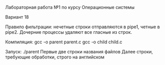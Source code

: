 Лабораторная работа №1 по курсу Операционные системы

Вариант 18

Правило фильтрации: нечетные строки отправляются в pipe1, четные в pipe2.
Дочерние процессы удаляют все гласные из строк.

Компиляция:
gcc -o parent parent.c
gcc -o child child.c

Запуск:
./parent
Первые две строки названия файлов
Далее строки, требующие обработки, строго на английском